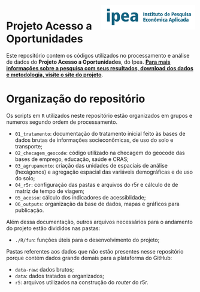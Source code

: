 
<img align="right" src="ipea.png" alt="ipea" width="250">

# Projeto Acesso a Oportunidades

Este repositório contem os códigos utilizados no processamento e análise de dados do **Projeto Acesso a Oportunidades**, do Ipea. **[Para mais informações sobre a pesquisa com seus resultados, download dos dados e metodologia, visite o site do projeto](https://www.ipea.gov.br/acessooportunidades/)**.



# Organização do repositório

Os scripts em `R` utilizados neste repositório estão organizados em grupos e numeros segundo ordem de processamento.

  - `01_tratamento`: documentação do tratamento inicial feito às bases
    de dados brutas de informações socieconômicas, de uso do solo e
    transporte;
  - `02_checagem_geocode`: código utilizado na checagem do geocode das bases de emprego, educação, saúde e CRAS;
  - `03_agrupamento`: criação das unidades de espaciais de análise (hexágonos) e
    agregação espacial das variáveis demográficas e de uso do solo;
  - `04_r5r`: configuração das pastas e arquivos do r5r e cálculo de de matriz de tempo de
    viagem;
  - `05_acesso`: cálculo dos indicadores de acessiblidade;
  - `06_outputs`: organização da base de dados, mapas e gráficos para publicação.

Além dessa documentação, outros arquivos necessários para o andamento do
projeto estão divididos nas pastas:

  - `./R/fun`: funções úteis para o desenvolvimento do projeto;

Pastas referentes aos dados que não estão presentes nesse repositório
porque contém dados grande demais para a plataforma do GitHub:

  - `data-raw`: dados brutos;
  - `data`: dados tratados e organizados;
  - `r5`: arquivos utilizados na construção do *router* do
    r5r.


